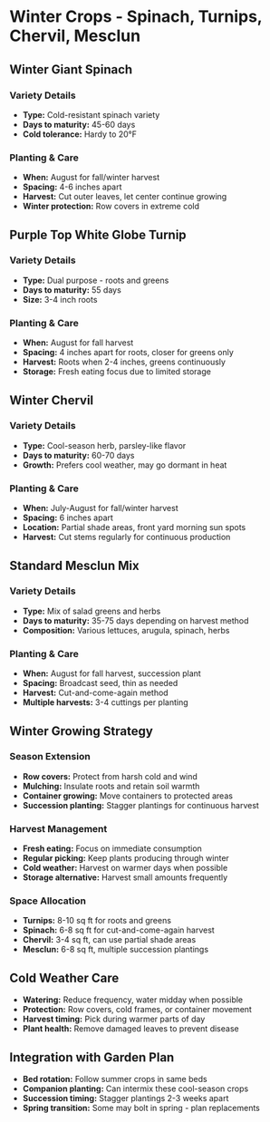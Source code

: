 # Winter Crops - Spinach, Turnips, Chervil, Mesclun

## Winter Giant Spinach

### Variety Details
- **Type:** Cold-resistant spinach variety
- **Days to maturity:** 45-60 days
- **Cold tolerance:** Hardy to 20°F

### Planting & Care
- **When:** August for fall/winter harvest
- **Spacing:** 4-6 inches apart
- **Harvest:** Cut outer leaves, let center continue growing
- **Winter protection:** Row covers in extreme cold

## Purple Top White Globe Turnip

### Variety Details
- **Type:** Dual purpose - roots and greens
- **Days to maturity:** 55 days
- **Size:** 3-4 inch roots

### Planting & Care
- **When:** August for fall harvest
- **Spacing:** 4 inches apart for roots, closer for greens only
- **Harvest:** Roots when 2-4 inches, greens continuously
- **Storage:** Fresh eating focus due to limited storage

## Winter Chervil

### Variety Details
- **Type:** Cool-season herb, parsley-like flavor
- **Days to maturity:** 60-70 days
- **Growth:** Prefers cool weather, may go dormant in heat

### Planting & Care
- **When:** July-August for fall/winter harvest
- **Spacing:** 6 inches apart
- **Location:** Partial shade areas, front yard morning sun spots
- **Harvest:** Cut stems regularly for continuous production

## Standard Mesclun Mix

### Variety Details
- **Type:** Mix of salad greens and herbs
- **Days to maturity:** 35-75 days depending on harvest method
- **Composition:** Various lettuces, arugula, spinach, herbs

### Planting & Care
- **When:** August for fall harvest, succession plant
- **Spacing:** Broadcast seed, thin as needed
- **Harvest:** Cut-and-come-again method
- **Multiple harvests:** 3-4 cuttings per planting

## Winter Growing Strategy

### Season Extension
- **Row covers:** Protect from harsh cold and wind
- **Mulching:** Insulate roots and retain soil warmth
- **Container growing:** Move containers to protected areas
- **Succession planting:** Stagger plantings for continuous harvest

### Harvest Management
- **Fresh eating:** Focus on immediate consumption
- **Regular picking:** Keep plants producing through winter
- **Cold weather:** Harvest on warmer days when possible
- **Storage alternative:** Harvest small amounts frequently

### Space Allocation
- **Turnips:** 8-10 sq ft for roots and greens
- **Spinach:** 6-8 sq ft for cut-and-come-again harvest
- **Chervil:** 3-4 sq ft, can use partial shade areas
- **Mesclun:** 6-8 sq ft, multiple succession plantings

## Cold Weather Care
- **Watering:** Reduce frequency, water midday when possible
- **Protection:** Row covers, cold frames, or container movement
- **Harvest timing:** Pick during warmer parts of day
- **Plant health:** Remove damaged leaves to prevent disease

## Integration with Garden Plan
- **Bed rotation:** Follow summer crops in same beds
- **Companion planting:** Can intermix these cool-season crops
- **Succession timing:** Stagger plantings 2-3 weeks apart
- **Spring transition:** Some may bolt in spring - plan replacements